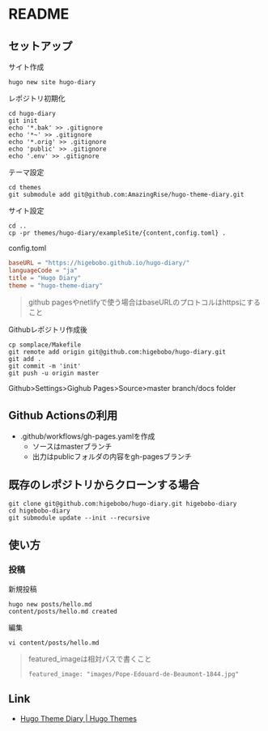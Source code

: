 # README

## セットアップ

サイト作成

```shell
hugo new site hugo-diary
```

レポジトリ初期化

```shell
cd hugo-diary
git init
echo '*.bak' >> .gitignore
echo '*~' >> .gitignore
echo '*.orig' >> .gitignore
echo 'public' >> .gitignore
echo '.env' >> .gitignore
```

テーマ設定

```shell
cd themes 
git submodule add git@github.com:AmazingRise/hugo-theme-diary.git
```

サイト設定

```shell
cd ..
cp -pr themes/hugo-diary/exampleSite/{content,config.toml} .
```

config.toml

```toml
baseURL = "https://higebobo.github.io/hugo-diary/"
languageCode = "ja"
title = "Hugo Diary"
theme = "hugo-theme-diary"
```

> github pagesやnetlifyで使う場合はbaseURLのプロトコルはhttpsにすること

Githubレポジトリ作成後

```shell
cp somplace/Makefile
git remote add origin git@github.com:higebobo/hugo-diary.git
git add .
git commit -m 'init'
git push -u origin master
```

Github>Settings>Gighub Pages>Source>master branch/docs folder

## Github Actionsの利用

* .github/workflows/gh-pages.yamlを作成
    * ソースはmasterブランチ
    * 出力はpublicフォルダの内容をgh-pagesブランチ

## 既存のレポジトリからクローンする場合

```shell
git clone git@github.com:higebobo/hugo-diary.git higebobo-diary
cd higebobo-diary
git submodule update --init --recursive
```

## 使い方

### 投稿

新規投稿

```shell
hugo new posts/hello.md
content/posts/hello.md created
```

編集

```shell
vi content/posts/hello.md
```

> featured_imageは相対パスで書くこと
>
>     featured_image: "images/Pope-Edouard-de-Beaumont-1844.jpg"

## Link

* [Hugo Theme Diary \| Hugo Themes](https://themes.gohugo.io/hugo-theme-diary/)
